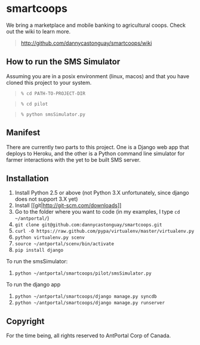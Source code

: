 # smartcoops

We bring a marketplace and mobile banking to agricultural coops. Check out the wiki to learn more.

> http://github.com/dannycastonguay/smartcoops/wiki

## How to run the SMS Simulator

Assuming you are in a posix environment (linux, macos) and that you have cloned this project to your system.

> `% cd PATH-TO-PROJECT-DIR`

> `% cd pilot`

> `% python smsSimulator.py`

## Manifest

There are currently two parts to this project. One is a Django web app that deploys to Heroku, and the other is a Python command line simulator for farmer interactions with the yet to be built SMS server.

## Installation

1. Install Python 2.5 or above (not Python 3.X unfortunately, since django does not support 3.X yet)
1. Install [[git|http://git-scm.com/downloads]]
1. Go to the folder where you want to code (in my examples, I type `cd ~/antportal/`)
1. `git clone git@github.com:dannycastonguay/smartcoops.git`
2. `curl -O https://raw.github.com/pypa/virtualenv/master/virtualenv.py`
1. `python virtualenv.py scenv`  
1. `source ~/antportal/scenv/bin/activate`
1. `pip install django`

To run the smsSimulator: 
1. `python ~/antportal/smartcoops/pilot/smsSimulator.py`

To run the django app
1. `python ~/antportal/smartcoops/django manage.py syncdb`
1. `python ~/antportal/smartcoops/django manage.py runserver`





## Copyright

For the time being, all rights reserved to AntPortal Corp of Canada.

